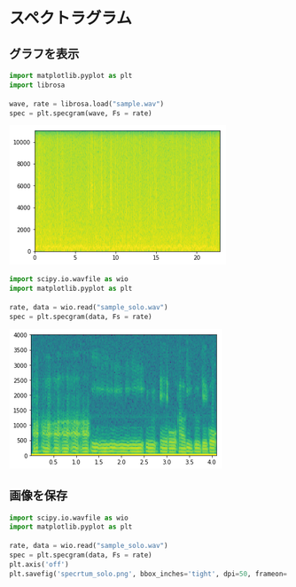 # スペクトラグラム

## グラフを表示

```python
import matplotlib.pyplot as plt
import librosa

wave, rate = librosa.load("sample.wav")
spec = plt.specgram(wave, Fs = rate)
```

![](img/spectrum001.png)

```python
import scipy.io.wavfile as wio
import matplotlib.pyplot as plt

rate, data = wio.read("sample_solo.wav")
spec = plt.specgram(data, Fs = rate)
```

![](img/spectrum002.png)

## 画像を保存

```python
import scipy.io.wavfile as wio
import matplotlib.pyplot as plt

rate, data = wio.read("sample_solo.wav")
spec = plt.specgram(data, Fs = rate)
plt.axis('off')
plt.savefig('specrtum_solo.png', bbox_inches='tight', dpi=50, frameon='false')

```